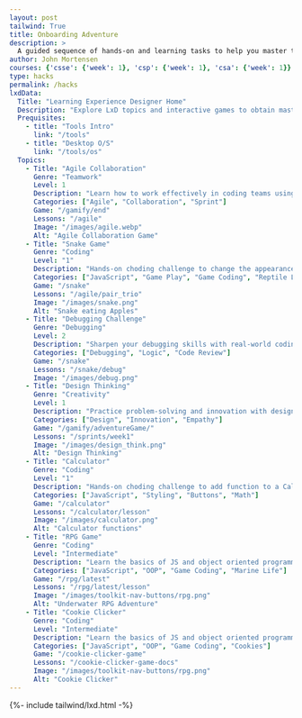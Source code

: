 ```yaml
---
layout: post
tailwind: True
title: Onboarding Adventure
description: >
  A guided sequence of hands-on and learning tasks to help you master the frameworks that power our course.
author: John Mortensen
courses: {'csse': {'week': 1}, 'csp': {'week': 1}, 'csa': {'week': 1}}
type: hacks
permalink: /hacks
lxdData:
  Title: "Learning Experience Designer Home"
  Description: "Explore LxD topics and interactive games to obtain mastery in key oboarding topics... collaboration, design thinking, coding skills, etc."
  Prequisites:
    - title: "Tools Intro"
      link: "/tools"
    - title: "Desktop O/S"
      link: "/tools/os"
  Topics:
    - Title: "Agile Collaboration"
      Genre: "Teamwork"
      Level: 1
      Description: "Learn how to work effectively in coding teams using Agile methods."
      Categories: ["Agile", "Collaboration", "Sprint"]
      Game: "/gamify/end"
      Lessons: "/agile"
      Image: "/images/agile.webp"
      Alt: "Agile Collaboration Game"
    - Title: "Snake Game"
      Genre: "Coding"
      Level: "1"
      Description: "Hands-on choding challenge to change the appearance of the Snake game."
      Categories: ["JavaScript", "Game Play", "Game Coding", "Reptile Life"]
      Game: "/snake"
      Lessons: "/agile/pair_trio"
      Image: "/images/snake.png"
      Alt: "Snake eating Apples"
    - Title: "Debugging Challenge"
      Genre: "Debugging"
      Level: 2
      Description: "Sharpen your debugging skills with real-world coding analysis using inspect."
      Categories: ["Debugging", "Logic", "Code Review"]
      Game: "/snake"
      Lessons: "/snake/debug"
      Image: "/images/debug.png"
    - Title: "Design Thinking"
      Genre: "Creativity"
      Level: 1
      Description: "Practice problem-solving and innovation with design thinking activities."
      Categories: ["Design", "Innovation", "Empathy"]
      Game: "/gamify/adventureGame/"
      Lessons: "/sprints/week1"
      Image: "/images/design_think.png"
      Alt: "Design Thinking"
    - Title: "Calculator"
      Genre: "Coding"
      Level: "1"
      Description: "Hands-on choding challenge to add function to a Calculator."
      Categories: ["JavaScript", "Styling", "Buttons", "Math"]
      Game: "/calculator"
      Lessons: "/calculator/lesson"
      Image: "/images/calculator.png"
      Alt: "Calculator functions"
    - Title: "RPG Game"
      Genre: "Coding"
      Level: "Intermediate"
      Description: "Learn the basics of JS and object oriented programming as you dive deep into the world of game coding. "
      Categories: ["JavaScript", "OOP", "Game Coding", "Marine Life"]
      Game: "/rpg/latest"
      Lessons: "/rpg/latest/lesson"
      Image: "/images/toolkit-nav-buttons/rpg.png"
      Alt: "Underwater RPG Adventure"
    - Title: "Cookie Clicker"
      Genre: "Coding"
      Level: "Intermediate"
      Description: "Learn the basics of JS and object oriented programming as you dive deep into the world of game coding. "
      Categories: ["JavaScript", "OOP", "Game Coding", "Cookies"]
      Game: "/cookie-clicker-game"
      Lessons: "/cookie-clicker-game-docs"
      Image: "/images/toolkit-nav-buttons/rpg.png"
      Alt: "Cookie Clicker"
---
```


{%- include tailwind/lxd.html -%}
